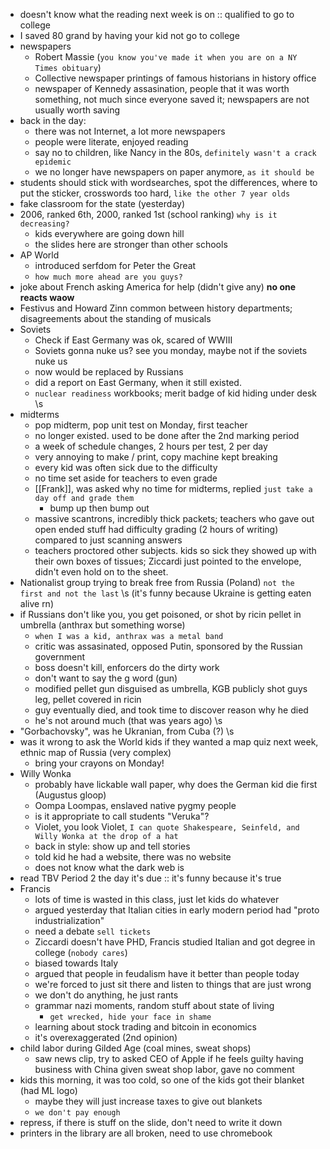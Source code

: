 - doesn't know what the reading next week is on :: qualified to go to college
- I saved 80 grand by having your kid not go to college
- newspapers
	- Robert Massie (`you know you've made it when you are on a NY Times obituary`)
	- Collective newspaper printings of famous historians in history office
	- newspaper of Kennedy assasination, people that it was worth something, not much since everyone saved it; newspapers are not usually worth saving
- back in the day:
	- there was not Internet, a lot more newspapers
	- people were literate, enjoyed reading
	- say no to children, like Nancy in the 80s, `definitely wasn't a crack epidemic`
	- we no longer have newspapers on paper anymore, `as it should be`
- students should stick with wordsearches, spot the differences, where to put the sticker, crosswords too hard, `like the other 7 year olds`
- fake classroom for the state (yesterday)
- 2006, ranked 6th, 2000, ranked 1st (school ranking) `why is it decreasing?`
	- kids everywhere are going down hill
	- the slides here are stronger than other schools
- AP World
	- introduced serfdom for Peter the Great
	- `how much more ahead are you guys?`
- joke about French asking America for help (didn't give any) **no one reacts waow**
- Festivus and Howard Zinn common between history departments; disagreements about the standing of musicals
- Soviets
	- Check if East Germany was ok, scared of WWIII
	- Soviets gonna nuke us? see you monday, maybe not if the soviets nuke us
	- now would be replaced by Russians
	- did a report on East Germany, when it still existed.
	- `nuclear readiness` workbooks; merit badge of kid hiding under desk \\s
- midterms
	- pop midterm, pop unit test on Monday, first teacher
	- no longer existed. used to be done after the 2nd marking period
	- a week of schedule changes, 2 hours per test, 2 per day
	- very annoying to make / print, copy machine kept breaking
	- every kid was often sick due to the difficulty
	- no time set aside for teachers to even grade
	- [[Frank]], was asked why no time for midterms, replied `just take a day off and grade them`
		- bump up then bump out
	- massive scantrons, incredibly thick packets; teachers who gave out open ended stuff had difficulty grading (2 hours of writing) compared to just scanning answers
	- teachers proctored other subjects. kids so sick they showed up with their own boxes of tissues; Ziccardi just pointed to the envelope, didn't even hold on to the sheet.
- Nationalist group trying to break free from Russia (Poland) `not the first and not the last` \\s (it's funny because Ukraine is getting eaten alive rn)
- if Russians don't like you, you get poisoned, or shot by ricin pellet in umbrella (anthrax but something worse)
	- `when I was a kid, anthrax was a metal band`
	- critic was assasinated, opposed Putin, sponsored by the Russian government
	- boss doesn't kill, enforcers do the dirty work
	- don't want to say the g word (gun)
	- modified pellet gun disguised as umbrella, KGB publicly shot guys leg, pellet covered in ricin
	- guy eventually died, and took time to discover reason why he died
	- he's not around much (that was years ago) \\s 
- "Gorbachovsky", was he Ukranian, from Cuba (?) \\s
- was it wrong to ask the World kids if they wanted a map quiz next week, ethnic map of Russia (very complex)
	- bring your crayons on Monday!
- Willy Wonka
	- probably have lickable wall paper, why does the German kid die first (Augustus gloop)
	- Oompa Loompas, enslaved native pygmy people
	- is it appropriate to call students "Veruka"?
	- Violet, you look Violet, `I can quote Shakespeare, Seinfeld, and Willy Wonka at the drop of a hat`
	- back in style: show up and tell stories
	- told kid he had a website, there was no website
	- does not know what the dark web is
- read TBV Period 2 the day it's due :: it's funny because it's true
- Francis
	- lots of time is wasted in this class, just let kids do whatever
	- argued yesterday that Italian cities in early modern period had "proto industrialization"
	- need a debate `sell tickets`
	- Ziccardi doesn't have PHD, Francis studied Italian and got degree in college (`nobody cares`)
	- biased towards Italy
	- argued that people in feudalism have it better than people today
	- we're forced to just sit there and listen to things that are just wrong
	- we don't do anything, he just rants
	- grammar nazi moments, random stuff about state of living
		- `get wrecked, hide your face in shame`
	- learning about stock trading and bitcoin in economics
	- it's overexaggerated (2nd opinion)
- child labor during Gilded Age (coal mines, sweat shops)
	- saw news clip, try to asked CEO of Apple if he feels guilty having business with China given sweat shop labor, gave no comment
- kids this morning, it was too cold, so one of the kids got their blanket (had ML logo)
	- maybe they will just increase taxes to give out blankets
	- `we don't pay enough` 
- repress, if there is stuff on the slide, don't need to write it down
- printers in the library are all broken, need to use chromebook